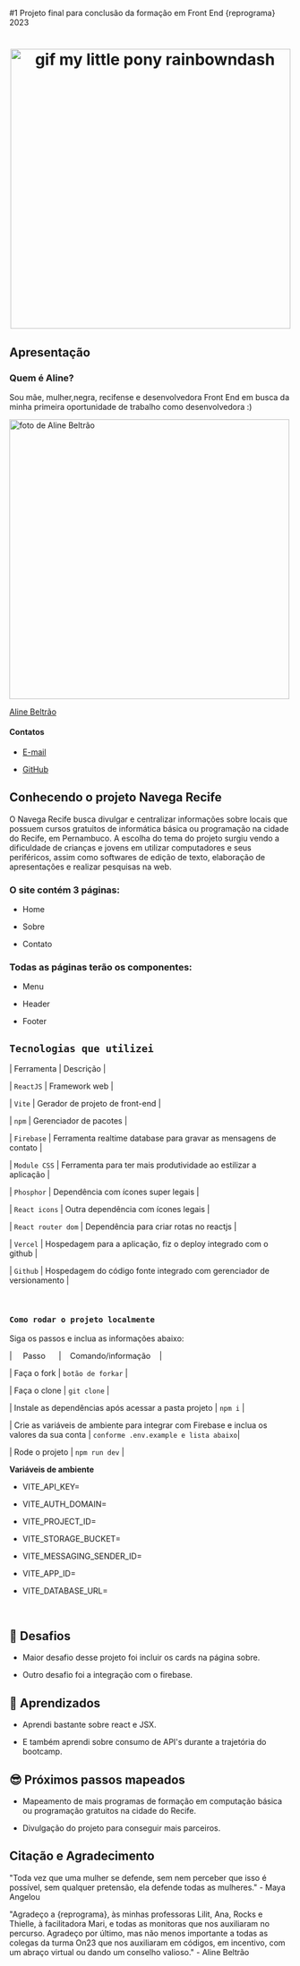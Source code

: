 #1 Projeto final para conclusão da formação em Front End {reprograma} 2023

<h1  align="center">

<img src="https://i.gifer.com/McN.gif" alt="gif my little pony rainbowndash" width="500"> 

</h1>

## Apresentação

### Quem é Aline? 

<p> Sou mãe, mulher,negra, recifense e desenvolvedora Front End em busca da minha primeira oportunidade de trabalho como desenvolvedora :)
</p>

<img src='./assets/foto_aline.jpg' width=500 alt='foto de Aline Beltrão'>

[Aline Beltrão](https://www.linkedin.com/in/alinebeltrao/)

#### Contatos

-  [E-mail](alinebelltrao@gmail.com) 

-  [GitHub](https://github.com/alinebell) 

## Conhecendo o projeto Navega Recife 

O Navega Recife busca divulgar e centralizar informações sobre locais que possuem cursos gratuitos de informática básica ou programação na cidade do Recife, em Pernambuco.
A escolha do tema do projeto surgiu vendo a dificuldade de crianças e jovens em utilizar computadores e seus periféricos, assim como softwares de edição de texto, elaboração de apresentações e realizar pesquisas na web.

### O site contém 3 páginas:

* Home

* Sobre

* Contato

### Todas as páginas terão os componentes:

* Menu

* Header

* Footer

##  `Tecnologias que utilizei`

| Ferramenta | Descrição |

| `ReactJS` | Framework web |

| `Vite` | Gerador de projeto de front-end |

| `npm` | Gerenciador de pacotes |

| `Firebase` | Ferramenta realtime database para gravar as mensagens de contato |

| `Module CSS` | Ferramenta para ter mais produtividade ao estilizar a aplicação |

| `Phosphor` | Dependência com ícones super legais |

| `React icons` | Outra dependência com ícones legais |

| `React router dom` | Dependência para criar rotas no reactjs |

| `Vercel` | Hospedagem para a aplicação, fiz o deploy integrado com o github |

| `Github` | Hospedagem do código fonte integrado com gerenciador de versionamento |

<br />

###  `Como rodar o projeto localmente` 

Siga os passos e inclua as informações abaixo:

|&nbsp;&nbsp;&nbsp;&nbsp; Passo &nbsp;&nbsp;&nbsp;&nbsp;&nbsp;| &nbsp;&nbsp;&nbsp;Comando/informação &nbsp;&nbsp;&nbsp;|

| Faça o fork | `botão de forkar` |

| Faça o clone | `git clone` |

| Instale as dependências após acessar a pasta projeto | `npm i` |

| Crie as variáveis de ambiente para integrar com Firebase e inclua os valores da sua conta | `conforme .env.example e lista abaixo`|

| Rode o projeto | `npm run dev` |

**Variáveis de ambiente**

* VITE_API_KEY=

* VITE_AUTH_DOMAIN=

* VITE_PROJECT_ID=

* VITE_STORAGE_BUCKET=

* VITE_MESSAGING_SENDER_ID=

* VITE_APP_ID=

* VITE_DATABASE_URL=

<br  />

## 💪 Desafios 

- Maior desafio desse projeto foi incluir os cards na página sobre.

- Outro desafio foi a integração com o firebase.


## 💪 Aprendizados

- Aprendi bastante sobre react e JSX.

- E também aprendi sobre consumo de API's durante a trajetória do bootcamp.
 

## 😎 Próximos passos mapeados

- Mapeamento de mais programas de formação em computação básica ou programação gratuitos na cidade do Recife.

- Divulgação do projeto para conseguir mais parceiros.

## Citação e Agradecimento 

"Toda vez que uma mulher se defende, sem nem perceber que isso é possível, sem qualquer pretensão, ela defende todas as mulheres." - Maya Angelou

"Agradeço a {reprograma}, às minhas professoras Lilit, Ana, Rocks e Thielle, à facilitadora Mari, e todas as monitoras que nos auxiliaram no percurso. Agradeço por último, mas não menos importante a todas as colegas da turma On23 que nos auxiliaram em códigos, em incentivo, com um abraço virtual ou dando um conselho valioso." - Aline Beltrão
